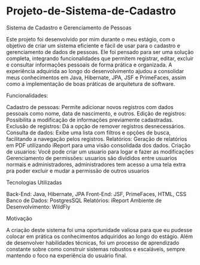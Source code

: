 # Projeto-de-Sistema-de-Cadastro
Sistema de Cadastro e Gerenciamento de Pessoas

Este projeto foi desenvolvido por mim durante o meu estágio, com o objetivo de criar um sistema eficiente e fácil de usar para o cadastro e gerenciamento de dados de pessoas. Ele foi pensado para ser uma solução completa, integrando funcionalidades que permitem registrar, editar, excluir e consultar informações pessoais de forma prática e organizada. A experiência adquirida ao longo do desenvolvimento ajudou a consolidar meus conhecimentos em Java, Hibernate, JPA, JSF e PrimeFaces, assim como a implementação de boas práticas de arquitetura de software.

Funcionalidades:

Cadastro de pessoas: Permite adicionar novos registros com dados pessoais como nome, data de nascimento, e outros.
Edição de registros: Possibilita a modificação de informações previamente cadastradas.
Exclusão de registros: Dá a opção de remover registros desnecessários.
Consulta de dados: Exibe uma lista com filtros e opções de busca, facilitando a navegação pelos registros.
Relatórios: Geração de relatórios em PDF utilizando iReport para uma visão consolidada dos dados.
Criação de usuarios: Você pode criar um usuario para logar e fazer as modificações
Gerenciamento de permissões: usuarios são divididos entre usuarios normais e administradores, administradores tem acesso a uma tela extra pra poder excluir e mudar a permissão de outros usuarios

Tecnologias Utilizadas

Back-End: Java, Hibernate, JPA
Front-End: JSF, PrimeFaces, HTML, CSS
Banco de Dados: PostgresSQL
Relatórios: iReport
Ambiente de Desenvolvimento: WildFly

Motivação

A criação deste sistema foi uma oportunidade valiosa para que eu pudesse colocar em prática os conhecimentos adquiridos ao longo do estágio. Além de desenvolver habilidades técnicas, foi um processo de aprendizado constante sobre como construir sistemas robustos e escaláveis, sempre mantendo o foco na experiência do usuário final.
